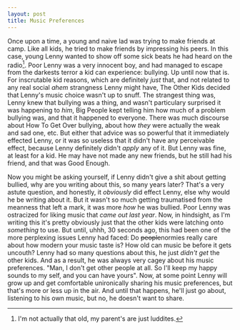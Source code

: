 ```yaml
---
layout: post
title: Music Preferences
---
```

Once upon a time, a young and naive lad was trying to make friends at camp. Like all kids, he
tried to make friends by impressing his peers. In this case, young Lenny wanted to show off
some sick beats he had heard on the radio[^1]. Poor Lenny was a very innocent boy, and had 
managed to escape from the darkests terror a kid can experience: bullying. Up until now that 
is. For inscrutable kid reasons, which are definitely *just* that, and not related to any real
social *ahem* strangness Lenny might have, The Other Kids decided that Lenny's music choice
wasn't up to snuff. The strangest thing was, Lenny knew that bullying was a thing, and wasn't
particulary surprised it was happening to *him*, Big People kept telling him how much of a
problem bullying was, and that it happened to everyone. There was much discourse about How To
Get Over bullying, about how *they* were actually the weak and sad one, etc. But either that 
advice was so powerful that it immediately effected Lenny, or it was so useless that it didn't 
have any perceivable effect, because Lenny definitely didn't *apply* any of it. But Lenny was 
fine, at least for a kid. He may have not made any new friends, but he still had his friend, 
and that was Good Enough.

Now you might be asking yourself, if Lenny didn't give a shit about getting bullied, why are
you writing about this, so many years later? That's a very astute question, and honestly, it
*obviously* did effect Lenny, else why would he be writing about it. But it wasn't so much 
getting traumatised from the meanness that left a mark, it was more *how* he was bullied. 
Poor Lenny was ostracized for liking music that *came out last year*. Now, in hindsight, as I'm
writing this it's pretty obviously just that the other kids were latching onto *something* to
use. But until, uhhh, 30 seconds ago, this had been one of the more perplexing issues Lenny had
faced: Do ~~people~~normies really care about how modern your music taste is? How old can music 
be before it gets uncouth? Lenny had so many questions about this, he just *didn't get* the 
other kids. And as a result, he was always very cagey about his music preferences. "Man, I don't
get other people at all. So I'll keep my happy sounds to my self, and you can have yours". Now, 
at some point Lenny will grow up and get comfortable unironically sharing his music preferences,
but that's more or less up in the air. And until that happens, he'll just go about, listening to
his own music, but no, he doesn't want to share. 

[^1]: I'm not actually that old, my parent's are just luddites. 